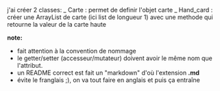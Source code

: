 j'ai créer 2 classes:
_ Carte : permet de definir l'objet carte
_ Hand_card : créer une ArrayList de carte (ici list de longueur 1) avec une methode qui retourne la valeur de la carte haute

**note:**
- fait attention à la convention de nommage
- le getter/setter (accesseur/mutateur) doivent avoir le même nom que l'attribut.
- un README correct est fait un "markdown" d'où l'extension **.md**
- évite le franglais ;), on va tout faire en anglais et puis ça entraîne

